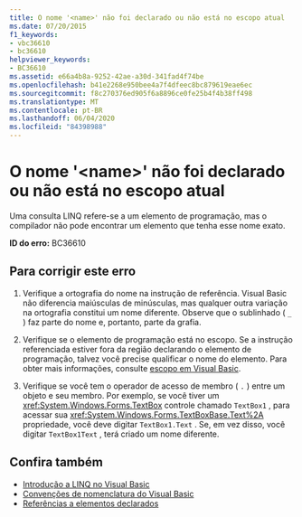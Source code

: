 ```yaml
---
title: O nome '<name>' não foi declarado ou não está no escopo atual
ms.date: 07/20/2015
f1_keywords:
- vbc36610
- bc36610
helpviewer_keywords:
- BC36610
ms.assetid: e66a4b8a-9252-42ae-a30d-341fad4f74be
ms.openlocfilehash: b41e2268e950bee4a7f4dfeec8bc879619eae6ec
ms.sourcegitcommit: f8c270376ed905f6a8896ce0fe25b4f4b38ff498
ms.translationtype: MT
ms.contentlocale: pt-BR
ms.lasthandoff: 06/04/2020
ms.locfileid: "84398988"
---
```

# <a name="name-name-is-either-not-declared-or-not-in-the-current-scope"></a>O nome '\<name>' não foi declarado ou não está no escopo atual
Uma consulta LINQ refere-se a um elemento de programação, mas o compilador não pode encontrar um elemento que tenha esse nome exato.  
  
 **ID do erro:** BC36610  
  
## <a name="to-correct-this-error"></a>Para corrigir este erro  
  
1. Verifique a ortografia do nome na instrução de referência. Visual Basic não diferencia maiúsculas de minúsculas, mas qualquer outra variação na ortografia constitui um nome diferente. Observe que o sublinhado ( `_` ) faz parte do nome e, portanto, parte da grafia.  
  
2. Verifique se o elemento de programação está no escopo. Se a instrução referenciada estiver fora da região declarando o elemento de programação, talvez você precise qualificar o nome do elemento. Para obter mais informações, consulte [escopo em Visual Basic](../programming-guide/language-features/declared-elements/scope.md).  
  
3. Verifique se você tem o operador de acesso de membro ( `.` ) entre um objeto e seu membro. Por exemplo, se você tiver um <xref:System.Windows.Forms.TextBox> controle chamado `TextBox1` , para acessar sua <xref:System.Windows.Forms.TextBoxBase.Text%2A> propriedade, você deve digitar `TextBox1.Text` . Se, em vez disso, você digitar `TextBox1Text` , terá criado um nome diferente.  
  
## <a name="see-also"></a>Confira também

- [Introdução a LINQ no Visual Basic](../programming-guide/language-features/linq/introduction-to-linq.md)
- [Convenções de nomenclatura do Visual Basic](../programming-guide/program-structure/naming-conventions.md)
- [Referências a elementos declarados](../programming-guide/language-features/declared-elements/references-to-declared-elements.md)
